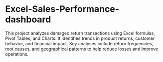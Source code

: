 # Excel-Sales-Performance-dashboard
This project analyzes damaged return transactions using Excel formulas, Pivot Tables, and Charts. It identifies trends in product returns, customer behavior, and financial impact. Key analyses include return frequencies, root causes, and geographical patterns to help reduce losses and improve operations.
